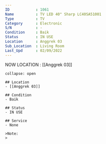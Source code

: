 ```yaml
---
ID            : 1061
Name          : TV LED 40" Sharp LC40SA51001
Type          : TV
Category      : Electronic
S/N           : -
Condition     : Baik
Status        : IN USE
Location      : Anggrek 03
Sub_Location  : Living Room
Last_Upd      : 02/09/2022
---
```



NOW LOCATION : [[Anggrek 03]]

```ad-History
collapse: open

## Location
- [[Anggrek 03]]

## Condition
- Baik

## Status
- IN USE

## Service
- None

>Note:
>


```
